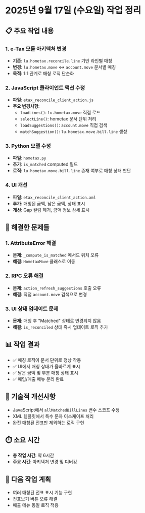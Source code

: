 # 2025년 9월 17일 (수요일) 작업 정리

## 📋 주요 작업 내용

### 1. e-Tax 모듈 아키텍처 변경
- **기존**: `lu.hometax.reconcile.line` 기반 라인별 매칭
- **변경**: `lu.hometax.move` ↔ `account.move` 문서별 매칭
- **목적**: 1:1 관계로 매칭 로직 단순화

### 2. JavaScript 클라이언트 액션 수정
- **파일**: `etax_reconcile_client_action.js`
- **주요 변경사항**:
  - `loadLines()`: `lu.hometax.move` 직접 로드
  - `selectLine()`: hometax 문서 단위 처리
  - `loadSuggestions()`: `account.move` 직접 검색
  - `matchSuggestion()`: `lu.hometax.move.bill.line` 생성

### 3. Python 모델 수정
- **파일**: `hometax.py`
- **추가**: `is_matched` computed 필드
- **로직**: `lu.hometax.move.bill.line` 존재 여부로 매칭 상태 판단

### 4. UI 개선
- **파일**: `etax_reconcile_client_action.xml`
- **추가**: 매칭된 금액, 남은 금액, 상태 표시
- **개선**: Gap 컬럼 제거, 금액 정보 상세 표시

## 🐛 해결한 문제들

### 1. AttributeError 해결
- **문제**: `_compute_is_matched` 메서드 위치 오류
- **해결**: `HometaxMove` 클래스로 이동

### 2. RPC 오류 해결
- **문제**: `action_refresh_suggestions` 호출 오류
- **해결**: 직접 `account.move` 검색으로 변경

### 3. UI 상태 업데이트 문제
- **문제**: 매칭 후 "Matched" 상태로 변경되지 않음
- **해결**: `is_reconciled` 상태 즉시 업데이트 로직 추가

## 📊 작업 결과
- ✅ 매칭 로직이 문서 단위로 정상 작동
- ✅ UI에서 매칭 상태가 올바르게 표시
- ✅ 남은 금액 및 부분 매칭 상태 표시
- ✅ 매입/매출 메뉴 분리 완료

## 🔧 기술적 개선사항
- JavaScript에서 `allMatchedBillLines` 변수 스코프 수정
- XML 템플릿에서 특수 문자 이스케이프 처리
- 완전 매칭된 전표만 제외하는 로직 구현

## ⏱️ 소요 시간
- **총 작업 시간**: 약 6시간
- **주요 시간**: 아키텍처 변경 및 디버깅

## 📝 다음 작업 계획
- 여러 매칭된 전표 표시 기능 구현
- 전표보기 버튼 오류 해결
- 매출 메뉴 동일 로직 적용
